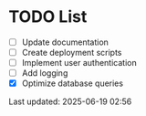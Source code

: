# TODO List

- [ ] Update documentation
- [ ] Create deployment scripts
- [ ] Implement user authentication
- [ ] Add logging
- [x] Optimize database queries

Last updated: 2025-06-19 02:56
